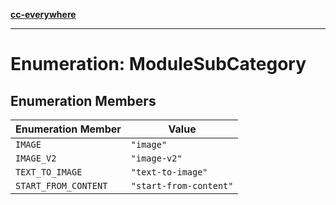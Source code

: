 [**cc-everywhere**](../../../../../index.md)

***

# Enumeration: ModuleSubCategory

## Enumeration Members

| Enumeration Member | Value |
| ------ | ------ |
| `IMAGE` | `"image"` |
| `IMAGE_V2` | `"image-v2"` |
| `TEXT_TO_IMAGE` | `"text-to-image"` |
| `START_FROM_CONTENT` | `"start-from-content"` |
